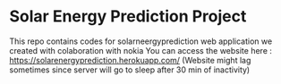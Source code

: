 # Solar Energy Prediction Project
This repo contains codes for solarneergyprediction web application we created with colaboration with nokia
You can access the website here : https://solarenergyprediction.herokuapp.com/ (Website might lag sometimes since server will go to sleep after 30 min of inactivity)
